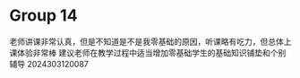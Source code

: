 # Group 14
老师讲课非常认真，但是不知道是不是我零基础的原因，听课略有吃力，但总体上课体验非常棒
建议老师在教学过程中适当增加零基础学生的基础知识铺垫和个别辅导
2024303120087
